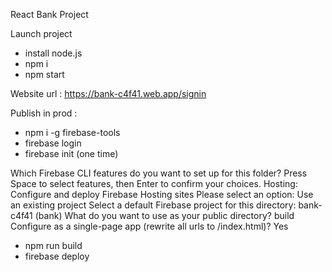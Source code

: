 React Bank Project

Launch project
- install node.js
- npm i
- npm start

Website url :  https://bank-c4f41.web.app/signin

Publish in prod :
- npm i -g firebase-tools
- firebase login 
- firebase init (one time)

Which Firebase CLI features do you want to set up for this folder? Press Space to select features, then Enter to confirm your choices. Hosting: Configure and deploy Firebase Hosting sites
Please select an option: Use an existing project
Select a default Firebase project for this directory: bank-c4f41 (bank)
What do you want to use as your public directory? build
 Configure as a single-page app (rewrite all urls to /index.html)? Yes

- npm run build
- firebase deploy